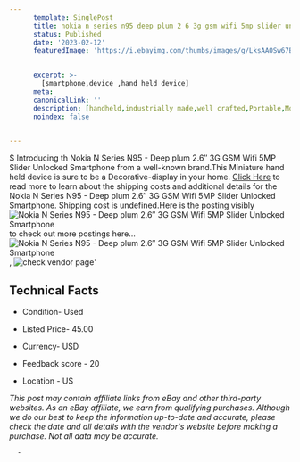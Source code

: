 ```yaml
---
      template: SinglePost
      title: nokia n series n95 deep plum 2 6 3g gsm wifi 5mp slider unlocked smartphone
      status: Published
      date: '2023-02-12'
      featuredImage: 'https://i.ebayimg.com/thumbs/images/g/LksAAOSw67BjrDHH/s-l225.jpg'
       

      excerpt: >-
        [smartphone,device ,hand held device]
      meta:
      canonicalLink: ''
      description: [handheld,industrially made,well crafted,Portable,Mobile,Compact,Convenient,Lightweight,Maneuverable,Man-portable,Miniature,Carriable,Hand-held,Light,Holdable,Transportable,Mobile device,Pocket-sized,On-the-go,Wireless,Cordless,Compact size,Convenient size, smartphone,device ,hand held device]
      noindex: false
      

---
```

$
      Introducing th Nokia N Series N95 - Deep plum 2.6″ 3G GSM  Wifi 5MP Slider Unlocked Smartphone from a well-known brand.This Miniature hand held device is sure to be a Decorative-display in your home. [Click Here](https://www.ebay.com/itm/314294463094?hash=item492d68ea76%3Ag%3ALksAAOSw67BjrDHH&mkevt=1&mkcid=1&mkrid=711-53200-19255-0&campid=%253CePNCampaignId%253E&customid=%253CreferenceId%253E&toolid=10049) to read more to learn about the shipping costs and additional details for the Nokia N Series N95 - Deep plum 2.6″ 3G GSM  Wifi 5MP Slider Unlocked Smartphone. Shipping cost is undefined.Here is the posting visibly ![Nokia N Series N95 - Deep plum 2.6″ 3G GSM  Wifi 5MP Slider Unlocked Smartphone](https://i.ebayimg.com/thumbs/images/g/LksAAOSw67BjrDHH/s-l225.jpg) to check out more postings here... ![Nokia N Series N95 - Deep plum 2.6″ 3G GSM  Wifi 5MP Slider Unlocked Smartphone](https://i.ebayimg.com/images/g/LksAAOSw67BjrDHH/s-l1200.jpg), ![check vendor page](https://origin-galleryplus.ebayimg.com/ws/web/314294463094_2_0_1/225x225.jpg,https://origin-galleryplus.ebayimg.com/ws/web/314294463094_3_0_1/225x225.jpg,https://origin-galleryplus.ebayimg.com/ws/web/314294463094_4_0_1/225x225.jpg,https://origin-galleryplus.ebayimg.com/ws/web/314294463094_5_0_1/225x225.jpg,https://origin-galleryplus.ebayimg.com/ws/web/314294463094_6_0_1/225x225.jpg,https://origin-galleryplus.ebayimg.com/ws/web/314294463094_7_0_1/225x225.jpg,https://origin-galleryplus.ebayimg.com/ws/web/314294463094_8_0_1/225x225.jpg,https://origin-galleryplus.ebayimg.com/ws/web/314294463094_9_0_1/225x225.jpg,https://origin-galleryplus.ebayimg.com/ws/web/314294463094_10_0_1/225x225.jpg,https://origin-galleryplus.ebayimg.com/ws/web/314294463094_11_0_1/225x225.jpg,https://origin-galleryplus.ebayimg.com/ws/web/314294463094_12_0_1/225x225.jpg,https://origin-galleryplus.ebayimg.com/ws/web/314294463094_13_0_1/225x225.jpg,https://origin-galleryplus.ebayimg.com/ws/web/314294463094_14_0_1/225x225.jpg)'

      

 ## Technical Facts 



     
      

 - Condition- Used 


      

 - Listed Price- 45.00 


      

 - Currency- USD 


      

 - Feedback score - 20 


      

 - Location - US 


      
      

 *_This post may contain affiliate links from eBay and other third-party websites. As an eBay affiliate, we earn from qualifying purchases. Although we do our best to keep the information up-to-date and accurate, please check the date and all details with the vendor's website before making a purchase. Not all data may be accurate._*




      -
